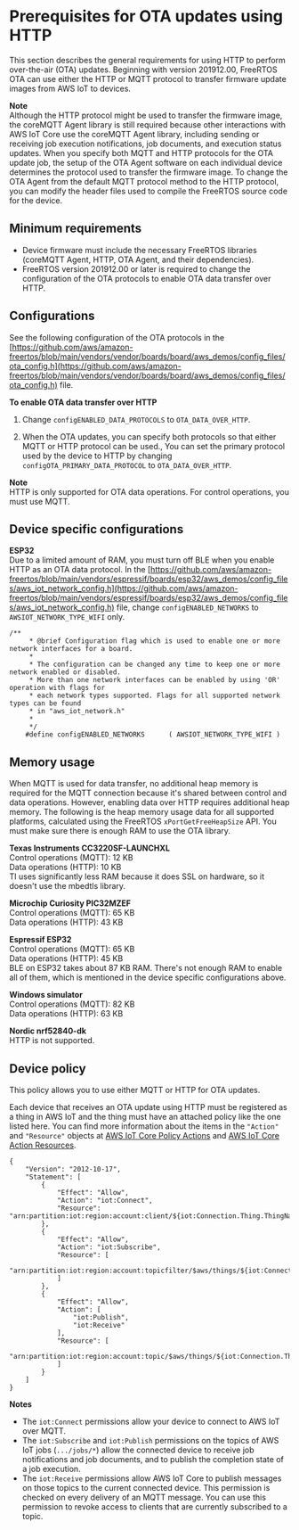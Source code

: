 # Prerequisites for OTA updates using HTTP<a name="ota-http-freertos"></a>

This section describes the general requirements for using HTTP to perform over\-the\-air \(OTA\) updates\. Beginning with version 201912\.00, FreeRTOS OTA can use either the HTTP or MQTT protocol to transfer firmware update images from AWS IoT to devices\. 

**Note**  
Although the HTTP protocol might be used to transfer the firmware image, the coreMQTT Agent library is still required because other interactions with AWS IoT Core use the coreMQTT Agent library, including sending or receiving job execution notifications, job documents, and execution status updates\. 
When you specify both MQTT and HTTP protocols for the OTA update job, the setup of the OTA Agent software on each individual device determines the protocol used to transfer the firmware image\. To change the OTA Agent from the default MQTT protocol method to the HTTP protocol, you can modify the header files used to compile the FreeRTOS source code for the device\.

## Minimum requirements<a name="ota-http-freertos-min-requirements"></a>
+ Device firmware must include the necessary FreeRTOS libraries \(coreMQTT Agent, HTTP, OTA Agent, and their dependencies\)\.
+ FreeRTOS version 201912\.00 or later is required to change the configuration of the OTA protocols to enable OTA data transfer over HTTP\.

## Configurations<a name="ota-http-freertos-config"></a>

See the following configuration of the OTA protocols in the [https://github.com/aws/amazon-freertos/blob/main/vendors/vendor/boards/board/aws_demos/config_files/ota_config.h](https://github.com/aws/amazon-freertos/blob/main/vendors/vendor/boards/board/aws_demos/config_files/ota_config.h) file\.

**To enable OTA data transfer over HTTP**

1. Change `configENABLED_DATA_PROTOCOLS` to `OTA_DATA_OVER_HTTP`\.

1. When the OTA updates, you can specify both protocols so that either MQTT or HTTP protocol can be used\., You can set the primary protocol used by the device to HTTP by changing `configOTA_PRIMARY_DATA_PROTOCOL` to `OTA_DATA_OVER_HTTP`\. 

**Note**  
HTTP is only supported for OTA data operations\. For control operations, you must use MQTT\.

## Device specific configurations<a name="ota-http-freertos-device-configuration"></a>

**ESP32**  
Due to a limited amount of RAM, you must turn off BLE when you enable HTTP as an OTA data protocol\. In the [https://github.com/aws/amazon-freertos/blob/main/vendors/espressif/boards/esp32/aws_demos/config_files/aws_iot_network_config.h](https://github.com/aws/amazon-freertos/blob/main/vendors/espressif/boards/esp32/aws_demos/config_files/aws_iot_network_config.h) file, change `configENABLED_NETWORKS` to `AWSIOT_NETWORK_TYPE_WIFI` only\.  

```
/**
     * @brief Configuration flag which is used to enable one or more network interfaces for a board.
     *
     * The configuration can be changed any time to keep one or more network enabled or disabled.
     * More than one network interfaces can be enabled by using 'OR' operation with flags for
     * each network types supported. Flags for all supported network types can be found
     * in "aws_iot_network.h"
     *
     */
    #define configENABLED_NETWORKS      ( AWSIOT_NETWORK_TYPE_WIFI )
```

## Memory usage<a name="ota-http-freertos-memory"></a>

When MQTT is used for data transfer, no additional heap memory is required for the MQTT connection because it's shared between control and data operations\. However, enabling data over HTTP requires additional heap memory\. The following is the heap memory usage data for all supported platforms, calculated using the FreeRTOS `xPortGetFreeHeapSize` API\. You must make sure there is enough RAM to use the OTA library\.

****Texas Instruments CC3220SF\-LAUNCHXL****  
Control operations \(MQTT\): 12 KB  
Data operations \(HTTP\): 10 KB  
 TI uses significantly less RAM because it does SSL on hardware, so it doesn't use the mbedtls library\.

****Microchip Curiosity PIC32MZEF****  
Control operations \(MQTT\): 65 KB  
Data operations \(HTTP\): 43 KB

****Espressif ESP32****  
Control operations \(MQTT\): 65 KB  
Data operations \(HTTP\): 45 KB  
BLE on ESP32 takes about 87 KB RAM\. There's not enough RAM to enable all of them, which is mentioned in the device specific configurations above\.

****Windows simulator****  
Control operations \(MQTT\): 82 KB   
Data operations \(HTTP\): 63 KB 

****Nordic nrf52840\-dk****  
HTTP is not supported\.

## Device policy<a name="ota-http-freertos-device-policy"></a>

This policy allows you to use either MQTT or HTTP for OTA updates\.

Each device that receives an OTA update using HTTP must be registered as a thing in AWS IoT and the thing must have an attached policy like the one listed here\. You can find more information about the items in the `"Action"` and `"Resource"` objects at [AWS IoT Core Policy Actions](https://docs.aws.amazon.com/iot/latest/developerguide/iot-policy-actions.html) and [AWS IoT Core Action Resources](https://docs.aws.amazon.com/iot/latest/developerguide/iot-action-resources.html)\.

```
{
    "Version": "2012-10-17",
    "Statement": [
        {
            "Effect": "Allow",
            "Action": "iot:Connect",
            "Resource": "arn:partition:iot:region:account:client/${iot:Connection.Thing.ThingName}"
        },
        {
            "Effect": "Allow",
            "Action": "iot:Subscribe",
            "Resource": [
                "arn:partition:iot:region:account:topicfilter/$aws/things/${iot:Connection.Thing.ThingName}/jobs/*"
            ]
        },
        {
            "Effect": "Allow",
            "Action": [
                "iot:Publish",
                "iot:Receive"
            ],
            "Resource": [
                "arn:partition:iot:region:account:topic/$aws/things/${iot:Connection.Thing.ThingName}/jobs/*"
            ]
        }
    ]
}
```

**Notes**
+ The `iot:Connect` permissions allow your device to connect to AWS IoT over MQTT\. 
+ The `iot:Subscribe` and `iot:Publish` permissions on the topics of AWS IoT jobs \(`.../jobs/*`\) allow the connected device to receive job notifications and job documents, and to publish the completion state of a job execution\.
+ The `iot:Receive` permissions allow AWS IoT Core to publish messages on those topics to the current connected device\. This permission is checked on every delivery of an MQTT message\. You can use this permission to revoke access to clients that are currently subscribed to a topic\.